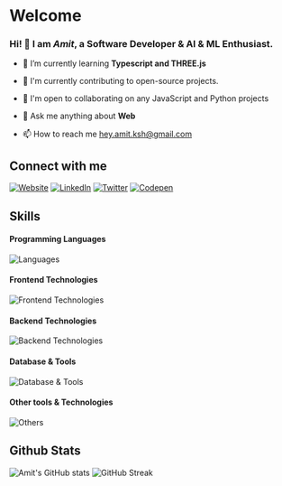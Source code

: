 # Welcome

### Hi! 👋 I am *Amit*, a Software Developer & AI & ML Enthusiast.


- 🌱 I’m currently learning **Typescript and THREE.js**

- 🚀 I'm currently contributing to open-source projects.

- 🤝 I'm open to collaborating on any JavaScript and Python projects

- 💬 Ask me anything about **Web**
  
- 📫 How to reach me [hey.amit.ksh@gmail.com](mailto:hey.amit.ksh@gmail.com)



## Connect with me

[![Website](https://img.shields.io/badge/website-000000?style=for-the-badge&logo=About.me&logoColor=white)](https://amit-ksh.netlify.app)
[![LinkedIn](https://img.shields.io/badge/LinkedIn-000000?style=for-the-badge&logo=linkedin&logoColor=white)](https://linkedin.com/in/amit-ksh)
[![Twitter](https://img.shields.io/badge/Twitter-000000?style=for-the-badge&logo=X&logoColor=white)](https://twitter.com/amit__ksh)
[![Codepen](https://img.shields.io/badge/Codepen-000000?style=for-the-badge&logo=codepen&logoColor=white)](https://codepen.io/amit-ksh/)


## Skills

#### Programming Languages
![Languages](https://skillicons.dev/icons?i=js,ts,python)

#### Frontend Technologies
![Frontend Technologies](https://skillicons.dev/icons?i=react,next,vue,nuxt,html,css,bootstrap,tailwind,redux)

#### Backend Technologies
![Backend Technologies](https://skillicons.dev/icons?i=nodejs,express,nest,fastapi,flask)

#### Database & Tools
![Database & Tools](https://skillicons.dev/icons?i=postgres,mongodb,prisma)

#### Other tools & Technologies
![Others](https://skillicons.dev/icons?i=git,netlify,vercel,vscode,figma,linux)


## Github Stats

![Amit's GitHub stats](https://github-readme-stats.vercel.app/api?username=amit-ksh&show_icons=true&theme=radical) 
![GitHub Streak](https://streak-stats.demolab.com?user=amit-ksh&theme=radical)
<!-- ![Most Used Languages](https://github-readme-stats.vercel.app/api/top-langs/?username=amit-ksh&theme=radical&hide_border=false&include_all_commits=false&count_private=false&layout=compact&hide=jupyter%20notebook,html) -->

